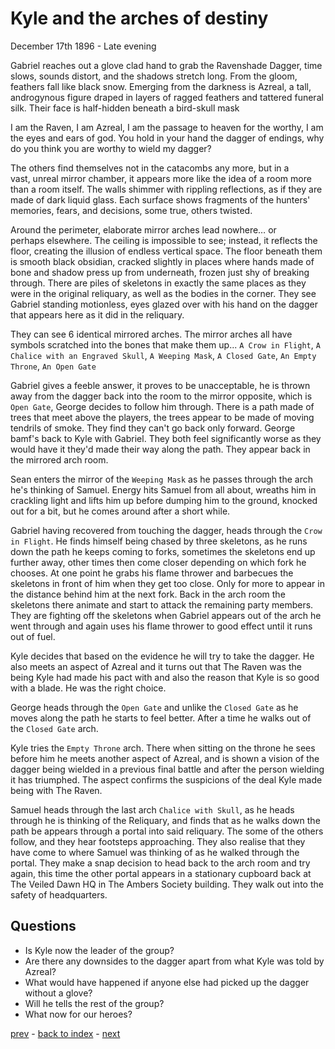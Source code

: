 # Kyle and the arches of destiny

December 17th 1896 - Late evening

Gabriel reaches out a glove clad hand to grab the Ravenshade Dagger, time slows, sounds distort, and the shadows stretch long. From the gloom, feathers fall like black snow. Emerging from the darkness is Azreal, a tall, androgynous figure draped in layers of ragged feathers and tattered funeral silk. Their face is half-hidden beneath a bird-skull mask

I am the Raven, I am Azreal, I am the passage to heaven for the worthy, I am the eyes and ears of god. You hold in your hand the dagger of endings, why do you think you are worthy to wield my dagger? 

The others find themselves not in the catacombs any more, but in a vast, unreal mirror chamber, it appears more like the idea of a room more than a room itself. The walls shimmer with rippling reflections, as if they are made of dark liquid glass. Each surface shows fragments of the hunters' memories, fears, and decisions, some true, others twisted.

Around the perimeter, elaborate mirror arches lead nowhere… or perhaps elsewhere. The ceiling is impossible to see; instead, it reflects the floor, creating the illusion of endless vertical space. The floor beneath them is smooth black obsidian, cracked slightly in places where hands made of bone and shadow press up from underneath, frozen just shy of breaking through. There are piles of skeletons in exactly the same places as they were in the original reliquary, as well as the bodies in the corner. They see Gabriel standing motionless, eyes glazed over with his hand on the dagger that appears here as it did in the reliquary.

They can see 6 identical mirrored arches. The mirror arches all have symbols scratched into the bones that make them up... `A Crow in Flight`, `A Chalice with an Engraved Skull`, `A Weeping Mask`, `A Closed Gate`, `An Empty Throne`, `An Open Gate`

Gabriel gives a feeble answer, it proves to be unacceptable, he is thrown away from the dagger back into the room to the mirror opposite, which is `Open Gate`, George decides to follow him through. There is a path made of trees that meet above the players, the trees appear to be made of moving tendrils of smoke. They find they can't go back only forward. George bamf's back to Kyle with Gabriel. They both feel significantly worse as they would have it they'd made their way along the path. They appear back in the mirrored arch room.

Sean enters the mirror of the `Weeping Mask` as he passes through the arch he's thinking of Samuel. Energy hits Samuel from all about, wreaths him in crackling light and lifts him up before dumping him to the ground, knocked out for a bit, but he comes around after a short while.

Gabriel having recovered from touching the dagger, heads through the `Crow in Flight`. He finds himself being chased by three skeletons, as he runs down the path he keeps coming to forks, sometimes the skeletons end up further away, other times then come closer depending on which fork he chooses. At one point he grabs his flame thrower and barbecues the skeletons in front of him when they get too close. Only for more to appear in the distance behind him at the next fork. Back in the arch room the skeletons there animate and start to attack the remaining party members. They are fighting off the skeletons when Gabriel appears out of the arch he went through and again uses his flame thrower to good effect until it runs out of fuel.

Kyle decides that based on the evidence he will try to take the dagger. He also meets an aspect of Azreal and it turns out that The Raven was the being Kyle had made his pact with and also the reason that Kyle is so good with a blade. He was the right choice.

George heads through the `Open Gate` and unlike the `Closed Gate` as he moves along the path he starts to feel better. After a time he walks out of the `Closed Gate` arch.

Kyle tries the `Empty Throne` arch. There when sitting on the throne he sees before him he meets another aspect of Azreal, and is shown a vision of the dagger being wielded in a previous final battle and after the person wielding it has triumphed. The aspect confirms the suspicions of the deal Kyle made being with The Raven.

Samuel heads through the last arch `Chalice with Skull`, as he heads through he is thinking of the Reliquary, and finds that as he walks down the path be appears through a portal into said reliquary. The some of the others follow, and they hear footsteps approaching. They also realise that they have come to where Samuel was thinking of as he walked through the portal. They make a snap decision to head back to the arch room and try again, this time the other portal appears in a stationary cupboard back at The Veiled Dawn HQ in The Ambers Society building. They walk out into the safety of headquarters.

## Questions
* Is Kyle now the leader of the group?
* Are there any downsides to the dagger apart from what Kyle was told by Azreal?
* What would have happened if anyone else had picked up the dagger without a glove?
* Will he tells the rest of the group?
* What now for our heroes?

[prev](part-017) - [back to index](index) - [next](part-019)
